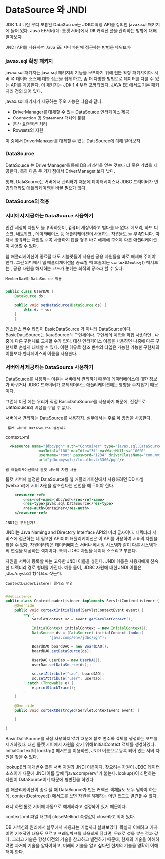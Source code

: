 # DataSource 와 JNDI

JDK 1.4 버전 부터 포함된 DataSource는 JDBC 확장 API를 정의한 javax.sql 패키지에 들어 있다.
Java EE서버(예: 톰캣 서버)에서 DB 커넥션 풀을 관리하는 방법에 대해 알아보자

JNDI API를 사용하여 Java EE 서버 자원에 접근하는 방법을 배워보자


### javax.sql 확장 패키지

javax.sql 패키지는 java.sql 패키지의 기능을 보조하기 위해 만든 확장 패키지이다.
서버 쪽 데이터 소스에 대한 접근을 쉽게 하고, 좀 더 다양한 방법으로 데이터를 다룰 수 있는
API를 제공한다. 이 패키지는 JDK 1.4 부터 포함되었다.
JAVA EE 에서도 기본 패키지러 정의 되어 있다.

javax.sql 패키지가 제공하는 주오 기능은 다음과 같다.
- DriverManager를 대체할 수 있는 DataSource 인터페이스 제공
- Connection 및 Statement 객체의 풀링
- 분산 트랜잭션 처리
- Rowsets의 지원

이 중에서 DriverManager를 대체할 수 있는 DataSource에 대해 알아보자

### DataSource

DataSource 는 DriverManager를 통해 DB 커넥션을 얻는 것보다 더 좋은 기법을
제공한다. 특히 다음 두 가지 점에서 DriverManager 보다 낫다.

첫째, DataSource는 서버에서 관리하기 때문에 데이터베이스나 JDBC 드라이버가 변경되더라도
애플리케이션을 바꿀 필요가 없다.



### DataSource의 적용

### 서버에서 제공하는 DataSource 사용하기

인간 세상의 자원도 늘 부족하듯이, 컴퓨터 세상이라고 별다를 바 없다. 메모리, 하드 디스크,
네트워크 , 데이터베이스 등 애플리케이션이 사용하는 자원들도 늘 부족합니다. 따라서 
공유하는 자원일 수록 사용하지 않을 경우 바로 해제해 주어야 다른 애플리케이션이 사용할 수 있다.

웹 애플리케이션이 종료될 때도 서블릿들이 사용한 공용 자원들을 바로 해제해 주어야 한다.
그런 의미에서 웹 애플리케이션을 종료할 때 호출되는 contextDestroy() 메서드는 , 공용
자원을 해제하는 코드가 놓이는 최적의 장소라 할 수 있다.

`MemberDao에 DataSource 적용`

```java

public class UserDAO {
	DataSource ds;
	
	public void setDataSource(DataSource ds) {
		this.ds = ds;
	}
    }
```

인스턴스 변수 타입이 BasicDataSource 가 아니라 DataSource이다. 
BasicDataSource는 DataSource의 구현체이다. 구현체의 이름을 직접 사용하면 ,
나중에 다른 구현체로 교체할 수가 없다. 대신 인터페이스 이름을 사용하면 나중에 다른
구현체로 손쉽게 대체할 수 있다. 이런 이유로 참조  변수의 타입은 가능한 가능한 구현체의 이름보다
인터페이스의 이름을 사용한다.

### 서버에서 제공하는 DataSource 사용하기

DataSource를 사용하는 이유는 서버에서 관리하기 때문에 데이터베이스에 대한 정보가 
바뀌거나 JDBC 드라이버가 교체되더라도 애플리케이션에는 영향을 주지 않기 때문이다.

그런데 이전 에는 우리가 직접 BasicDataSource를 사용하기 때문에, 
진정으로 DataSource의 이점을 누릴 수 없다.

서버에서 관리하는 DataSource를 사용하자. 실무에서는 주로 이 방법을 사용한다.

` 톰켓 서버에 DataSource 설정하기`

context.xml

```xml
  <Resource name="jdbc/pgh" auth="Container" type="javax.sql.DataSource"
               maxTotal="100" maxIdle="30" maxWaitMillis="10000"
               username="root" password="1234" driverClassName="com.mysql.cj.jdbc.Driver"
               url="jdbc:mysql://localhost:3306/pgh"/>
```


`웹 애플리케이션에서 톰캣 서버의 자원 사용`

톰캣 서버에 설정한 DataSource를 웹 애플리케이션에서 사용하려면 DD 파일(web.xml)에 서버
자원을 참조한다는 선언을 해 주어야 한다.

```xml
    <resource-ref>
  		<res-ref-name>jdbc/pgh</res-ref-name>
  		<res-type>javax.sql.DataSource</res-type>
  		<res-auth>Container</res-auth>
  	</resource-ref>
```


`JNDI란 무엇인가?`

JNDI는 Java Naming and Directory Interface API의 머리 글자이다.
디렉터리 서비스에 접근하는 데 필요한 API이며 애플리케이션은 이 API를 사용하여
서버의 자원을 찾을 수 있다. 자원이라함은 데이터베이스 서버나 메시징 시스템과 같이
다른 시스템과의 연결을 제공하는 객체이다. 특히 JDBC 자원을 데이터 소스라고 부른다.

자원을 서버에 등록할 때는 고유한 JNDI 이름을 붙인다. JNDI 이름은 사용자에게 친숙한 디렉터리
경로 형태를 가진다. 예를 들어, JDBC 자원에 대한 JNDI 이름은 jdbc/mydb의 형식으로 짓는다.


`ContextLoaderListener 클래스 변경`

```java

@WebListener
public class ContextLoaderListener implements ServletContextListener {
	@Override
	public void contextInitialized(ServletContextEvent event) {
		try {
			ServletContext sc = event.getServletContext();
			
			InitialContext initialContext = new InitialContext();
			DataSource ds = (DataSource) initialContext.lookup(
					"java:comp/env/jdbc/pgh");
					
			BoardDAO boardDAO = new BoardDAO();
			boardDAO.setDataSource(ds);
			
			UserDAO userDao = new UserDAO();
			userDao.setDataSource(ds);;
			
			sc.setAttribute("dao", boardDAO);
			sc.setAttribute("user", userDao);
		} catch (Throwable e) {
			e.printStackTrace();
		}
	}
	
	@Override
	public void contextDestroyed(ServletContextEvent event) {
		
	}
	
}
```

BasicDataSource를 직접 사용하지 않기 때문에 참조 변수와 객체를 생성하는 코드를 제거하였다.
대신 톰캣 서버에서 자원을 찾기 위해 InitialContext 객체를 생성하였다.
InitialContext의 lookUp() 메서드를 이용하면, JNDI 이름으로 등록 되어 있는
서버 자원을 찾을 수 있다. 

lookup()의 매개변수 값은 서버 자원의 JNDI 이름이다. 찾으려는 자원이 JDBC 데이터 소스이기 때문에
JNDI 이름 앞에 "java:comp/env"가 붙는다. lookup()이 리턴하는 자원이 DataSource이기 
때문에 형변환을 하였다.

웹 애플리케이션이 종료 될 때 DataSource가 만든 커넥션 객체들도 모두 닫아야 하는데,
contextDestroyed() 메서드를 보면 자원을 해제하는 어떤 코드도 발견할 수 없다.

왜냐 하면 톰캣 서버에 자동으로 해제하라고 설정되어 있기 때문이다.

context.xml 파일 <Resource> 태그의 closeMethod 속성값이 close라고 되어 있다.



DB 커넥션의 원리에서 실무에서 사용되는 기법까지 살펴보았다. 확실히 이해하고 가자
이런 기초적인 내용도 모르고 프레임워크를 사용하게 된다면, 모래로 성을 쌓는 것과 같다.
그리고 기술은 항상 이전의 기술을 참고하고 발전하기 때문에, 현재의 기술을 이해하려면
과거의 기술을 알아야하고, 미래의 기술을 알고 싶다면 현재의 기술을 명확히 이해해야 한다.

